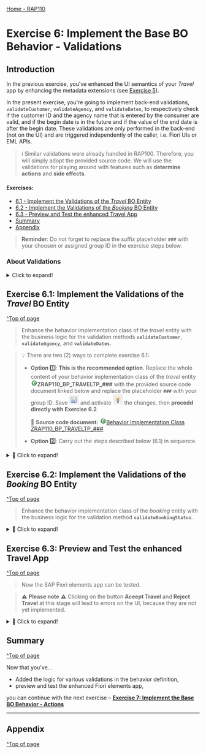 [Home - RAP110](../../README.md)

# Exercise 6: Implement the Base BO Behavior - Validations

## Introduction  

In the previous exercise, you've enhanced the UI semantics of your _Travel_ app by enhancing the metadata extensions (see [Exercise 5](../ex05/README.md)).

In the present exercise, you're going to implement back-end validations, `validateCustomer`, `validateAgency`, and `validateDates`, to respectively check if the customer ID and the agency name that is entered by the consumer are valid, and if the begin date is in the future and if the value of the end date is after the begin date. These validations are only performed in the back-end (not on the UI) and are triggered independently of the caller, i.e. Fiori UIs or EML APIs.

> ℹ Similar validations were already handled in RAP100. Therefore, you will simply adopt the provided source code. We will use the validations for playing around with features such as **determine actions** and **side effects**.
> 

#### Exercises:
- [6.1 - Implement the Validations of the _Travel_ BO Entity](#exercise-61-implement-the-validations-of-the-travel-bo-entity)
- [6.2 - Implement the Validations of the _Booking_ BO Entity](#exercise-62-implement-the-validations-of-the-booking-bo-entity) 
- [6.3 - Preview and Test the enhanced Travel App](#exercise-63-preview-and-test-the-enhanced-travel-app)
- [Summary](#summary)  
- [Appendix](#appendix)


> **Reminder**: Do not forget to replace the suffix placeholder **`###`** with your choosen or assigned group ID in the exercise steps below. 

 
### About Validations

 <details>
  <summary>Click to expand!</summary>
  
A validation is an optional part of the business object behavior that checks the consistency of business object instances based on trigger conditions. 

A validation is implicitly invoked by the business object’s framework if the trigger condition of the validation is fulfilled. Trigger conditions can be `MODIFY` operations and modified fields. The trigger condition is evaluated at the trigger time, a predefined point during the BO runtime. An invoked validation can reject inconsistent instance data from being saved by passing the keys of failed instances to the corresponding table in the `FAILED` structure. Additionally, a validation can return messages to the consumer by passing them to the corresponding table in the `REPORTED` structure.

> **Further reading**: [Validations](https://help.sap.com/docs/btp/sap-abap-restful-application-programming-model/validations)

</details>

## Exercise 6.1: Implement the Validations of the _Travel_ BO Entity
[^Top of page](#)

> Enhance the behavior implementation class of the _travel_ entity with the business logic for the validation methods **`validateCustomer`**, **`validateAgency`**, and **`validateDates`**.

> 💡 There are two (2) ways to complete exercise 6.1:
> 
> - **Option 1️⃣**: **This is the recommended option**. Replace the whole content of your behavior implementation class of the _travel_ entity ![class](../images/adt_class.png)**ZRAP110_BP_TRAVELTP_###** with the provided source code document linked below and replace the placeholder **`###`** with your group ID. Save ![save icon](../images/adt_save.png) and activate ![activate icon](../images/adt_activate.png) the changes, then **procedd directly with Exercise 6.2**.
>    
>   📄 **Source code document:** ![class](../images/adt_class.png)[Behavior Implementation Class ZRAP110_BP_TRAVELTP_###](sources/EX06_CLASS_ZRAP110_BP_TRAVELTP.txt)
>
> - **Option 2️⃣**: Carry out the steps described below (6.1) in sequence. 

 <details>
  <summary>🔵 Click to expand!</summary>

### Exercise 6.1.1: Implement the Validation `validateCustomer` of the _Travel_ BO Entity

> Implement the validation `validateCustomer` which checks if the customer ID (`CustomerID`) that is entered by the consumer is valid.   
> An appropriate message should be raised and displayed on the UI for each invalid value.

 <details>
  <summary>🟣 Click to expand!</summary>

 1. In your implementation class of the _travel_ entity ![class](../images/adt_class.png) **`ZRAP110_BP_TRAVELTP_###`**, replace the current method implementation of **`validateCustomer`** with following code snippet. 
  
    Replace all occurrences of the placeholder **`###`** with your group ID.
    
    ```ABAP
     METHOD validateCustomer.
      "read relevant travel instance data
       READ ENTITIES OF ZRAP110_R_TravelTP_### IN LOCAL MODE
       ENTITY Travel
        FIELDS ( CustomerID )
        WITH CORRESPONDING #( keys )
       RESULT DATA(travels).

       DATA customers TYPE SORTED TABLE OF /dmo/customer WITH UNIQUE KEY customer_id.

       "optimization of DB select: extract distinct non-initial customer IDs
       customers = CORRESPONDING #( travels DISCARDING DUPLICATES MAPPING customer_id = customerID EXCEPT * ).
       DELETE customers WHERE customer_id IS INITIAL.

       IF customers IS NOT INITIAL.
         "check if customer ID exists
         SELECT FROM /dmo/customer FIELDS customer_id
                                   FOR ALL ENTRIES IN @customers
                                   WHERE customer_id = @customers-customer_id
           INTO TABLE @DATA(valid_customers).
       ENDIF.

       "raise msg for non existing and initial customer id
       LOOP AT travels INTO DATA(travel).
         APPEND VALUE #(  %tky        = travel-%tky
                          %state_area = 'VALIDATE_CUSTOMER'
                        ) TO reported-travel.

         IF travel-CustomerID IS  INITIAL.
           APPEND VALUE #( %tky = travel-%tky ) TO failed-travel.

           APPEND VALUE #( %tky        = travel-%tky
                           %state_area = 'VALIDATE_CUSTOMER'
                           %msg        = NEW /dmo/cm_flight_messages(
                                           textid   = /dmo/cm_flight_messages=>enter_customer_id
                                           severity = if_abap_behv_message=>severity-error )
                           %element-CustomerID = if_abap_behv=>mk-on
                         ) TO reported-travel.

         ELSEIF travel-CustomerID IS NOT INITIAL AND NOT line_exists( valid_customers[ customer_id = travel-CustomerID ] ).
           APPEND VALUE #(  %tky = travel-%tky ) TO failed-travel.

           APPEND VALUE #(  %tky        = travel-%tky
                            %state_area = 'VALIDATE_CUSTOMER'
                            %msg        = NEW /dmo/cm_flight_messages(
                                            customer_id = travel-customerid
                                            textid      = /dmo/cm_flight_messages=>customer_unkown
                                            severity    = if_abap_behv_message=>severity-error )
                            %element-CustomerID = if_abap_behv=>mk-on
                         ) TO reported-travel.
         ENDIF.
       ENDLOOP.  
     ENDMETHOD.  
    ```
   
 2. Save ![save icon](../images/adt_save.png) the changes.

</details>
 
### Exercise 6.1.2: Implement the Validation `validateAgency` of the _Travel_ BO Entity
[^Top of page](#)

> Implement the validation `validateAgency` which checks if the agency ID (element `AgencyID`) that is entered by the consumer is valid.   
> An appropriate message should be raised and displayed on the UI for each invalid value.

 <details>
  <summary>🟣 Click to expand!</summary>

 1. In your implementation class of the _travel_ entity ![class](../images/adt_class.png) **`ZRAP110_BP_TRAVELTP_###`**, replace the current method implementation of **`validateAgency`** with following code snippet. 
  
    Replace all occurrences of the placeholder **`###`** with your group ID.
    
    ```ABAP
     METHOD validateAgency.  
      " Read relevant travel instance data
      READ ENTITIES OF ZRAP110_R_TravelTP_### IN LOCAL MODE
      ENTITY travel
       FIELDS ( AgencyID )
       WITH CORRESPONDING #(  keys )
      RESULT DATA(travels).

      DATA agencies TYPE SORTED TABLE OF /dmo/agency WITH UNIQUE KEY agency_id.

      " Optimization of DB select: extract distinct non-initial agency IDs
      agencies = CORRESPONDING #( travels DISCARDING DUPLICATES MAPPING agency_id = AgencyID EXCEPT * ).
      DELETE agencies WHERE agency_id IS INITIAL.

      IF  agencies IS NOT INITIAL.
        " check if agency ID exist
        SELECT FROM /dmo/agency FIELDS agency_id
          FOR ALL ENTRIES IN @agencies
          WHERE agency_id = @agencies-agency_id
          INTO TABLE @DATA(agencies_db).
      ENDIF.

      " Raise msg for non existing and initial agency id
      LOOP AT travels INTO DATA(travel).
        APPEND VALUE #(  %tky        = travel-%tky
                         %state_area = 'VALIDATE_AGENCY'
                       ) TO reported-travel.

        IF travel-AgencyID IS INITIAL OR NOT line_exists( agencies_db[ agency_id = travel-AgencyID ] ).
          APPEND VALUE #(  %tky = travel-%tky ) TO failed-travel.
          APPEND VALUE #(  %tky = travel-%tky
                           %state_area = 'VALIDATE_AGENCY'
                           %msg = NEW /dmo/cm_flight_messages(
                                            textid    = /dmo/cm_flight_messages=>agency_unkown
                                            agency_id = travel-AgencyID
                                            severity  = if_abap_behv_message=>severity-error )
                           %element-AgencyID = if_abap_behv=>mk-on
                        ) TO reported-travel.
        ENDIF.
      ENDLOOP. 
     ENDMETHOD.    
    ```

 2. Save ![save icon](../images/adt_save.png) the changes.

</details> 

### Exercise 6.1.3: Implement the Validation `validateDates` of the _Travel_ BO Entity
[^Top of page](#)

> Implement the validation `validateDates` which checks if the begin date and the end date (elements `BeginDate` and `EndDate`) that are entered by the consumer is valid.   
> An appropriate message should be raised and displayed on the UI for each invalid value.

 <details>
  <summary>🟣 Click to expand!</summary>

 1. In your implementation class of the _travel_ entity ![class](../images/adt_class.png) **`ZRAP110_BP_TRAVELTP_###`**, replace the current method implementation of **`validateDates`** with following code snippet. 
  
    Replace all occurrences of the placeholder **`###`** with your group ID.
    
    ```ABAP
      METHOD validateDates.  
       READ ENTITIES OF ZRAP110_R_TravelTP_### IN LOCAL MODE
          ENTITY travel
            FIELDS ( BeginDate EndDate )
            WITH CORRESPONDING #( keys )
          RESULT DATA(travels).

        LOOP AT travels INTO DATA(travel).
          APPEND VALUE #(  %tky        = travel-%tky
                           %state_area = 'VALIDATE_DATES' ) TO reported-travel.

          IF travel-EndDate < travel-BeginDate.                                 "end_date before begin_date
            APPEND VALUE #( %tky = travel-%tky ) TO failed-travel.
            APPEND VALUE #( %tky = travel-%tky
                            %state_area = 'VALIDATE_DATES'
                            %msg = NEW /dmo/cm_flight_messages(
                                       textid     = /dmo/cm_flight_messages=>begin_date_bef_end_date
                                       severity   = if_abap_behv_message=>severity-error
                                       begin_date = travel-BeginDate
                                       end_date   = travel-EndDate
                                       travel_id  = travel-TravelID )
                            %element-BeginDate    = if_abap_behv=>mk-on
                            %element-EndDate      = if_abap_behv=>mk-on
                         ) TO reported-travel.

          ELSEIF travel-BeginDate < cl_abap_context_info=>get_system_date( ).  "begin_date must be in the future
            APPEND VALUE #( %tky        = travel-%tky ) TO failed-travel.
            APPEND VALUE #( %tky = travel-%tky
                            %state_area = 'VALIDATE_DATES'
                            %msg = NEW /dmo/cm_flight_messages(
                                        textid   = /dmo/cm_flight_messages=>begin_date_on_or_bef_sysdate
                                        severity = if_abap_behv_message=>severity-error )
                            %element-BeginDate  = if_abap_behv=>mk-on
                            %element-EndDate    = if_abap_behv=>mk-on
                          ) TO reported-travel.
          ENDIF.
        ENDLOOP.
      ENDMETHOD.    
    ```

  2. Save ![save icon](../images/adt_save.png) (**Ctrl+S**) and activate ![activate icon](../images/adt_activate.png) (**Ctrl+F3**) the changes. 

</details>    

</details>

 
## Exercise 6.2: Implement the Validations of the _Booking_ BO Entity
[^Top of page](#)

 > Enhance the behavior implementation class of the _booking_ entity with the business logic for the validation method **``validateBookingStatus``**.
 
 <details>
  <summary>🔵 Click to expand!</summary> 
 
### Exercise 6.2.1: Implement the Validation `validateBookingStatus` of the _Booking_ BO Entity

> Implement the validation `validateBookingStatus` which checks if the booking status (element `BookingStatus`) that is selected by the consumer is valid.   
> 
> An appropriate message should be raised and displayed on the UI for each invalid value.

 <details>
  <summary>🟣 Click to expand!</summary>

 1. In your implementation class of the _booking_ entity ![class](../images/adt_class.png) **`ZRAP110_BP_BOOKINGTP_###`**, insert the code snippet provided below into the method implementation of **`validateBookingStatus`** as shown on the scrrenshot. 
  
    Replace all occurrences of the placeholder **`###`** with your group ID.
    
    ```ABAP
     METHOD validateBookingStatus.  
      READ ENTITIES OF ZRAP110_R_TravelTP_### IN LOCAL MODE
         ENTITY booking
           FIELDS ( BookingStatus )
           WITH CORRESPONDING #( keys )
         RESULT DATA(bookings).

      LOOP AT bookings INTO DATA(booking).
        CASE booking-BookingStatus.
          WHEN booking_status-new.      " New
          WHEN booking_status-canceled. " Canceled
          WHEN booking_status-booked.   " Booked
          WHEN OTHERS.
            APPEND VALUE #( %tky = booking-%tky ) TO failed-booking.
            APPEND VALUE #( %tky = booking-%tky
                            %msg = NEW /dmo/cm_flight_messages(
                                       textid      = /dmo/cm_flight_messages=>status_invalid
                                       status      = booking-BookingStatus
                                       severity    = if_abap_behv_message=>severity-error )
                            %element-BookingStatus = if_abap_behv=>mk-on
                            %path = VALUE #( travel-TravelId    = booking-TravelId )
                          ) TO reported-booking.
        ENDCASE.
      ENDLOOP.
     ENDMETHOD.    
    ```

  2. Save ![save icon](../images/adt_save.png) (**Ctrl+S**) and activate ![activate icon](../images/adt_activate.png) (**Ctrl+F3**) the changes. 

</details>
  
</details>  

 
## Exercise 6.3: Preview and Test the enhanced Travel App
[^Top of page](#)

> Now the SAP Fiori elements app can be tested. 

>  ⚠ **Please note** ⚠
> Clicking on the button **Aceept Travel** and **Reject Travel** at this stage will lead to errors on the UI, because they are not yet implemented. 

 <details>
  <summary>🔵 Click to expand!</summary>

 1. You can either refresh your application in the browser using **F5** if the browser is still open - or go to your service binding **`ZRAP110_UI_TRAVEL_O4_###`** and start the Fiori elements App preview for the **`Travel`** entity set.

 2. Click **Create** to create a new entry.

 3. For example, select an `Sunshine Travel (70001)` as Agency ID, select a customer by starting to add a name `Theresia`, Nov 20, 2023 as starting date and Nov 16, 2023 as end date. The draft will be updated.

    <img src="images/ex601.png" alt="Preview" width="100%">        
     
3. Now click **Create**. You should get following error messages displayed:  
   *Begin Date 11/20/2023 must not be after End Date 11/16/2023* .

    <img src="images/ex602.png" alt="Preview" width="100%">     
  
</details>

## Summary 
[^Top of page](#)

Now that you've... 
- Added the logic for various validations in the behavior definition, 
- preview and test the enhanced Fiori elements app,

you can continue with the next exercise – **[Exercise 7: Implement the Base BO Behavior - Actions](../ex07/README.md)**

---

## Appendix
[^Top of page](#)
<!--
Find the full solution source code of all ![tabl](../images/adt_tabl.png)database tables, CDS artefacts ( ![ddls](../images/adt_ddls.png)views,  ![ddlx](../images/adt_ddlx.png)metadata extensions and  ![bdef](../images/adt_bdef.png)behavior), ![class](../images/adt_class.png) ABAP classes, and ![servicebinding](../images/adt_srvb.png) service definition used in this workshop in the [**sources**](../sources) folder. 
  
Don't forget to replace all occurences of the placeholder `###` in the provided source code with your group ID using the ADT _Replace All_ function (_Ctrl+F_).
-->

